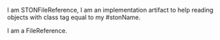 I am STONFileReference, I am an implementation artifact to help reading objects with class tag equal to my #stonName.

I am a FileReference.